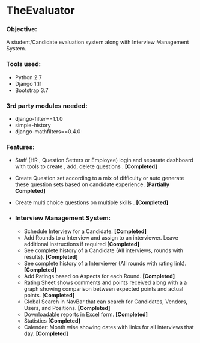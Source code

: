 # TheEvaluator

 ### Objective:

 A student/Candidate evaluation system along with Interview Management System.

### Tools used:

- Python 2.7
- Django 1.11
- Bootstrap 3.7

### 3rd party modules needed:

- django-filter==1.1.0
- simple-history
- django-mathfilters==0.4.0

### Features:

- Staff (HR , Question Setters or Employee)  login and separate dashboard with tools to create , add, delete questions . **[Completed]**
- Create Question set according to a mix of difficulty or auto generate these question sets based on candidate experience. **[Partially Completed]**
- Create multi choice questions on multiple skills . **[Completed]**

- ### Interview Management System:

  - Schedule Interview for a Candidate. **[Completed]**
  - Add Rounds to a Interview and assign to an interviewer. Leave additional instructions if required **[Completed]**
  - See complete history of a Candidate (All interviews, rounds with results). **[Completed]**
  - See complete history of a Interviewer (All rounds with rating link). **[Completed]**
  - Add Ratings based on Aspects for each Round. **[Completed]**
  - Rating Sheet shows comments and points received along with a a graph showing comparison
    between expected points and actual points. **[Completed]**
  - Global Search in NavBar that can search for Candidates, Vendors, Users, and Positions. **[Completed]**
  - Downloadable reports in Excel form. **[Completed]**
  - Statistics **[Completed]**
  - Calender: Month wise showing dates with links for all interviews that day. **[Completed]**
